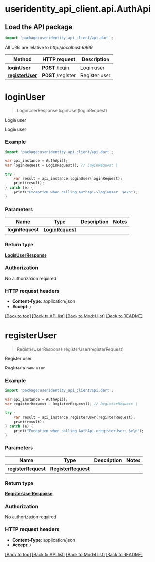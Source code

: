 # useridentity_api_client.api.AuthApi

## Load the API package
```dart
import 'package:useridentity_api_client/api.dart';
```

All URIs are relative to *http://localhost:6969*

Method | HTTP request | Description
------------- | ------------- | -------------
[**loginUser**](AuthApi.md#loginUser) | **POST** /login | Login user
[**registerUser**](AuthApi.md#registerUser) | **POST** /register | Register user


# **loginUser**
> LoginUserResponse loginUser(loginRequest)

Login user

Login user

### Example 
```dart
import 'package:useridentity_api_client/api.dart';

var api_instance = AuthApi();
var loginRequest = LoginRequest(); // LoginRequest | 

try { 
    var result = api_instance.loginUser(loginRequest);
    print(result);
} catch (e) {
    print("Exception when calling AuthApi->loginUser: $e\n");
}
```

### Parameters

Name | Type | Description  | Notes
------------- | ------------- | ------------- | -------------
 **loginRequest** | [**LoginRequest**](LoginRequest.md)|  | 

### Return type

[**LoginUserResponse**](LoginUserResponse.md)

### Authorization

No authorization required

### HTTP request headers

 - **Content-Type**: application/json
 - **Accept**: */*

[[Back to top]](#) [[Back to API list]](../README.md#documentation-for-api-endpoints) [[Back to Model list]](../README.md#documentation-for-models) [[Back to README]](../README.md)

# **registerUser**
> RegisterUserResponse registerUser(registerRequest)

Register user

Register a new user

### Example 
```dart
import 'package:useridentity_api_client/api.dart';

var api_instance = AuthApi();
var registerRequest = RegisterRequest(); // RegisterRequest | 

try { 
    var result = api_instance.registerUser(registerRequest);
    print(result);
} catch (e) {
    print("Exception when calling AuthApi->registerUser: $e\n");
}
```

### Parameters

Name | Type | Description  | Notes
------------- | ------------- | ------------- | -------------
 **registerRequest** | [**RegisterRequest**](RegisterRequest.md)|  | 

### Return type

[**RegisterUserResponse**](RegisterUserResponse.md)

### Authorization

No authorization required

### HTTP request headers

 - **Content-Type**: application/json
 - **Accept**: */*

[[Back to top]](#) [[Back to API list]](../README.md#documentation-for-api-endpoints) [[Back to Model list]](../README.md#documentation-for-models) [[Back to README]](../README.md)

